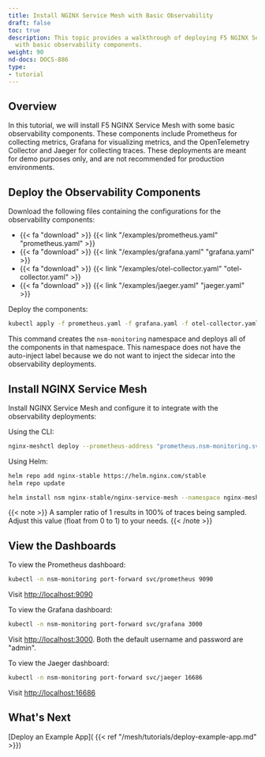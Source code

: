 ```yaml
---
title: Install NGINX Service Mesh with Basic Observability
draft: false
toc: true
description: This topic provides a walkthrough of deploying F5 NGINX Service Mesh
  with basic observability components.
weight: 90
nd-docs: DOCS-886
type:
- tutorial
---
```


## Overview

In this tutorial, we will install F5 NGINX Service Mesh with some basic observability components. These components include Prometheus for collecting metrics, Grafana for visualizing metrics, and the OpenTelemetry Collector and Jaeger for collecting traces. These deployments are meant for demo purposes only, and are not recommended for production environments.

## Deploy the Observability Components

Download the following files containing the configurations for the observability components:

- {{< fa "download" >}} {{< link "/examples/prometheus.yaml" "prometheus.yaml" >}}
- {{< fa "download" >}} {{< link "/examples/grafana.yaml" "grafana.yaml" >}}
- {{< fa "download" >}} {{< link "/examples/otel-collector.yaml" "otel-collector.yaml" >}}
- {{< fa "download" >}} {{< link "/examples/jaeger.yaml" "jaeger.yaml" >}}

Deploy the components:

```bash
kubectl apply -f prometheus.yaml -f grafana.yaml -f otel-collector.yaml -f jaeger.yaml
```

This command creates the `nsm-monitoring` namespace and deploys all of the components in that namespace. This namespace does not have the auto-inject label because we do not want to inject the sidecar into the observability deployments.

## Install NGINX Service Mesh

Install NGINX Service Mesh and configure it to integrate with the observability deployments:

Using the CLI:

```bash
nginx-meshctl deploy --prometheus-address "prometheus.nsm-monitoring.svc:9090" --telemetry-exporters "type=otlp,host=otel-collector.nsm-monitoring.svc,port=4317" --telemetry-sampler-ratio 1
```

Using Helm:

```bash
helm repo add nginx-stable https://helm.nginx.com/stable
helm repo update

helm install nsm nginx-stable/nginx-service-mesh --namespace nginx-mesh --create-namespace --wait --set prometheusAddress=prometheus.nsm-monitoring.svc:9090 --set telemetry.exporters.otlp.host=otel-collector.nsm-monitoring.svc --set telemetry.exporters.otlp.port=4317 --set telemetry.samplerRatio=1
```

{{< note >}}
A sampler ratio of 1 results in 100% of traces being sampled. Adjust this value (float from 0 to 1) to your needs.
{{< /note >}}

## View the Dashboards

To view the Prometheus dashboard:

```bash
kubectl -n nsm-monitoring port-forward svc/prometheus 9090
```

Visit [http://localhost:9090](http://localhost:9090)

To view the Grafana dashboard:

```bash
kubectl -n nsm-monitoring port-forward svc/grafana 3000
```

Visit [http://localhost:3000](http://localhost:3000). Both the default username and password are "admin".

To view the Jaeger dashboard:

```bash
kubectl -n nsm-monitoring port-forward svc/jaeger 16686
```

Visit [http://localhost:16686](http://localhost:16686)

## What's Next

[Deploy an Example App]( {{< ref "/mesh/tutorials/deploy-example-app.md" >}})
